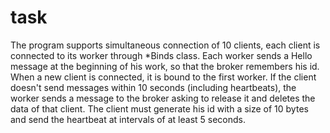 # task

The program supports simultaneous connection of 10 clients, each client is connected to its worker through *Binds class. Each worker sends a Hello message at the beginning of his work, so that the broker remembers his id. When a new client is connected, it is bound to the first worker. If the client doesn't send messages within 10 seconds (including heartbeats), the worker sends a message to the broker asking to release it and deletes the data of that client. The client must generate his id with a size of 10 bytes and send the heartbeat at intervals of at least 5 seconds.

